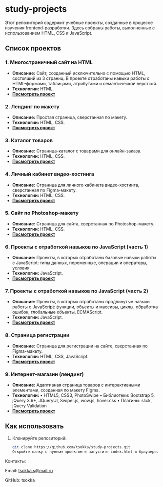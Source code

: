 # study-projects
Этот репозиторий содержит учебные проекты, созданные в процессе изучения frontend-разработки. Здесь собраны работы, выполненные с использованием HTML, CSS и JavaScript.

## Список проектов

### 1. Многостраничный сайт на HTML
- **Описание:** Сайт, созданный исключительно с помощью HTML, состоящий из 3 страниц. В проекте отработаны навыки работы с HTML-формами, таблицами, атрибутами и семантической версткой.
- **Технологии:** HTML.
- **[Посмотреть проект](/multipage-html-site)**

### 2. Лендинг по макету
- **Описание:** Простая страница, сверстанная по макету.
- **Технологии:** HTML, CSS.
- **[Посмотреть проект](/landing-page)**

### 3. Каталог товаров
- **Описание:** Страница-каталог с товарами для онлайн-заказа.
- **Технологии:** HTML, CSS.
- **[Посмотреть проект](/product-catalog)**

### 4. Личный кабинет видео-хостинга
- **Описание:** Страница для личного кабинета видео-хостинга, сверстанная по Figma-макету.
- **Технологии:** HTML, CSS.
- **[Посмотреть проект](/video-hosting-dashboard)**

### 5. Сайт по Photoshop-макету
- **Описание:** Страница для сайта, сверстанная по Photoshop-макету.
- **Технологии:** HTML, CSS.
- **[Посмотреть проект](/photoshop-layout)**

### 6. Проекты с отработкой навыков по JavaScript (часть 1)
- **Описание:** Проекты, в которых отработаны базовые навыки работы с JavaScript: типы данных, переменные, операции и операторы, условия.
- **Технологии:** JavaScript.
- **[Посмотреть проект](/js-basics-part1)**

### 7. Проекты с отработкой навыков по JavaScript (часть 2)
- **Описание:** Проекты, в которых отработаны продвинутые навыки работы с JavaScript: функции, объекты и массивы, циклы, обработка ошибок, глобальные объекты, ECMAScript.
- **Технологии:** JavaScript.
- **[Посмотреть проект](/js-basics-part2)**

### 8. Страница регистрации
- **Описание:** Страница для регистрации на сайте, сверстанная по Figma-макету.
- **Технологии:** HTML, CSS, JavaScript.
- **[Посмотреть проект](/registration-form)**

### 9. Интернет-магазин (лендинг)
- **Описание:** Адаптивная страница товаров с интерактивными элементами, созданная по макету Figma.
- **Технологии:**
• HTML5, CSS3, PhotoSwipe
• Библиотеки: Bootstrap 5, jQuery 3.6+, JQueryUI, Swiper.js, wow.js, hover.css
• Плагины: slick, jQuery Validation
- **[Посмотреть проект](/bootstrap-product-page)**

## Как использовать
1. Клонируйте репозиторий:
   ```bash
   git clone https://github.com/tsokka/study-projects.git
   Откройте папку с нужным проектом и запустите index.html в браузере.


Контакты:

Email: tsokka.s@mail.ru

GitHub: tsokka
   
